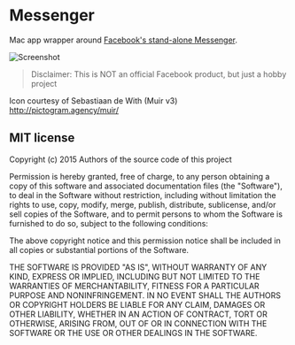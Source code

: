 # Messenger

Mac app wrapper around [Facebook's stand-alone Messenger](https://www.messenger.com/).

![Screenshot](http://fbmacmessenger.rsms.me/screenshot.png)

> Disclaimer: This is NOT an official Facebook product, but just a hobby project

Icon courtesy of Sebastiaan de With (Muir v3) <http://pictogram.agency/muir/>

## MIT license

Copyright (c) 2015 Authors of the source code of this project

Permission is hereby granted, free of charge, to any person obtaining a copy
of this software and associated documentation files (the "Software"), to deal
in the Software without restriction, including without limitation the rights
to use, copy, modify, merge, publish, distribute, sublicense, and/or sell
copies of the Software, and to permit persons to whom the Software is
furnished to do so, subject to the following conditions:

The above copyright notice and this permission notice shall be included in
all copies or substantial portions of the Software.

THE SOFTWARE IS PROVIDED "AS IS", WITHOUT WARRANTY OF ANY KIND, EXPRESS OR
IMPLIED, INCLUDING BUT NOT LIMITED TO THE WARRANTIES OF MERCHANTABILITY,
FITNESS FOR A PARTICULAR PURPOSE AND NONINFRINGEMENT. IN NO EVENT SHALL THE
AUTHORS OR COPYRIGHT HOLDERS BE LIABLE FOR ANY CLAIM, DAMAGES OR OTHER
LIABILITY, WHETHER IN AN ACTION OF CONTRACT, TORT OR OTHERWISE, ARISING FROM,
OUT OF OR IN CONNECTION WITH THE SOFTWARE OR THE USE OR OTHER DEALINGS IN
THE SOFTWARE.
